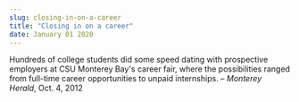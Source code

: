```yaml
---
slug: closing-in-on-a-career
title: "Closing in on a career"
date: January 01 2020
---
```


<p>Hundreds of college students did some speed dating with prospective employers at CSU Monterey Bay's career fair, where the possibilities ranged from full-time career opportunities to unpaid internships. – <em>Monterey Herald</em>, Oct. 4, 2012
</p>
